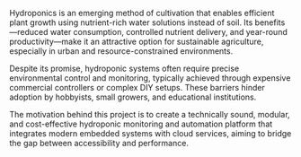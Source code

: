 Hydroponics is an emerging method of cultivation that enables efficient plant growth using nutrient-rich water solutions instead of soil. Its benefits—reduced water consumption, controlled nutrient delivery, and year-round productivity—make it an attractive option for sustainable agriculture, especially in urban and resource-constrained environments.

Despite its promise, hydroponic systems often require precise environmental control and monitoring, typically achieved through expensive commercial controllers or complex DIY setups. These barriers hinder adoption by hobbyists, small growers, and educational institutions.

The motivation behind this project is to create a technically sound, modular, and cost-effective hydroponic monitoring and automation platform that integrates modern embedded systems with cloud services, aiming to bridge the gap between accessibility and performance.